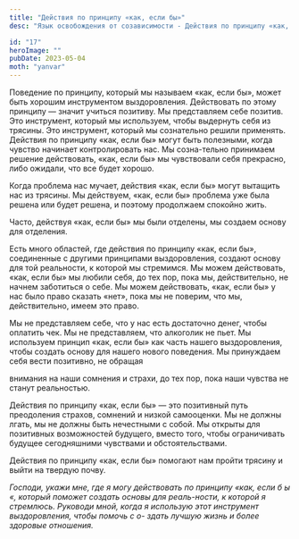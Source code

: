 ```yaml
---
title: "Действия по принципу «как, если бы»"
desc: "Язык освобождения от созависимости - Действия по принципу «как, если бы»"

id: "17"
heroImage: ""
pubDate: 2023-05-04
moth: "yanvar"
---
```


Поведение по принципу, который мы называем «как, если бы», может быть хорошим
инструментом выздоровления. Действовать по этому принципу — значит учиться
позитиву. Мы представляем себе позитив. Это инструмент, который мы используем,
чтобы выдернуть себя из трясины. Это инструмент, который мы сознательно решили
применять. Действия по принципу «как, если бы» могут быть полезными, когда
чувство начинает контролировать нас. Мы созна-тельно принимаем решение
действовать, «как, если бы» мы чувствовали себя прекрасно, либо ожидали, что
все будет хорошо.

Когда проблема нас мучает, действия «как, если бы» могут вытащить нас из
трясины. Мы действуем, «как, если бы» проблема уже была решена или будет
решена, и поэтому продолжаем спокойно жить.

Часто, действуя «как, если бы» мы были отделены, мы создаем основу для
отделения.

Есть много областей, где действия по принципу «как, если бы», соединенные с
другими принципами выздоровления, создают основу для той реальности, к которой
мы стремимся. Мы можем действовать, «как, если бы» мы любили себя, до тех пор,
пока мы, действительно, не начнем заботиться о себе. Мы можем действовать,
«как, если бы» у нас было право сказать «нет», пока мы не поверим, что мы,
действительно, имеем это право.

Мы не представляем себе, что у нас есть достаточно денег, чтобы оплатить чек.
Мы не представляем, что алкоголик не пьет. Мы используем принцип «как, если
бы» как часть нашего выздоровления, чтобы создать основу для нашего нового
поведения. Мы принуждаем себя вести позитивно, не обращая

внимания на наши сомнения и страхи, до тех пор, пока наши чувства не станут
реальностью.

Действия по принципу «как, если бы» — это позитивный путь преодоления страхов,
сомнений и низкой самооценки. Мы не должны лгать, мы не должны быть нечестными
с собой. Мы открыты для позитивных возможностей будущего, вместо того, чтобы
ограничивать будущее сегодняшними чувствами и обстоятельствами.

Действия по принципу «как, если бы» помогают нам пройти трясину и выйти на
твердую почву.

_Господи,_ _укажи_ _мне,_ _где_ _я_ _могу_ _действовать_ _по_ _принципу_
_«как,_ _если_ _б_ _ы_ _«,_ _который_ _поможет_ _создать_ _основы_ _для_
_реаль-ности,_ _к_ _которой_ _я_ _стремлюсь._ _Руководи_ _мной,_ _когда_ _я_
_использую_ _этот_ _инструмент_ _выздоровления,_ _чтобы_ _помочь_ _с_ _о-
здать_ _лучшую_ _жизнь_ _и_ _более_ _здоровые_ _отношения._
